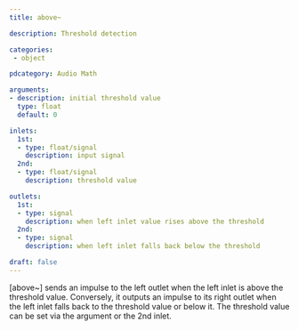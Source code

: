 ```yaml
---
title: above~

description: Threshold detection

categories:
 - object

pdcategory: Audio Math

arguments:
- description: initial threshold value
  type: float
  default: 0

inlets:
  1st:
  - type: float/signal
    description: input signal
  2nd:
  - type: float/signal
    description: threshold value

outlets:
  1st:
  - type: signal
    description: when left inlet value rises above the threshold
  2nd:
  - type: signal
    description: when left inlet falls back below the threshold

draft: false
---
```


[above~] sends an impulse to the left outlet when the left inlet is above the threshold value. Conversely, it outputs an impulse to its right outlet when the left inlet falls back to the threshold value or below it. The threshold value can be set via the argument or the 2nd inlet.